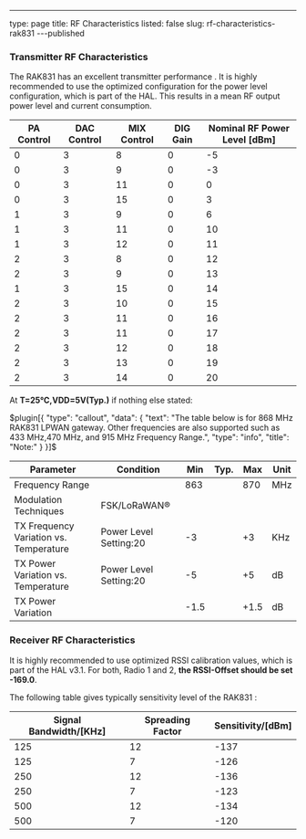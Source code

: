 ---
type: page
title: RF Characteristics
listed: false
slug: rf-characteristics-rak831
---published

### Transmitter RF Characteristics

The RAK831 has an excellent transmitter performance . It is highly recommended to use the optimized configuration for the power level configuration, which is part of the HAL. This results in a mean RF output power level and current consumption.

| **PA Control** | **DAC Control** | **MIX Control** | **DIG Gain** | **Nominal RF Power Level [dBm]** | 
| ---- | ---- | ---- | ---- | ---- | 
| 0 | 3 | 8 | 0 | -5 | 
| 0 | 3 | 9 | 0 | -3 | 
| 0 | 3 | 11 | 0 | 0 | 
| 0 | 3 | 15 | 0 | 3 | 
| 1 | 3 | 9 | 0 | 6 | 
| 1 | 3 | 11 | 0 | 10 | 
| 1 | 3 | 12 | 0 | 11 | 
| 2 | 3 | 8 | 0 | 12 | 
| 2 | 3 | 9 | 0 | 13 | 
| 1 | 3 | 15 | 0 | 14 | 
| 2 | 3 | 10 | 0 | 15 | 
| 2 | 3 | 11 | 0 | 16 | 
| 2 | 3 | 11 | 0 | 17 | 
| 2 | 3 | 12 | 0 | 18 | 
| 2 | 3 | 13 | 0 | 19 | 
| 2 | 3 | 14 | 0 | 20 | 


At **T=25℃,VDD=5V(Typ.)** if nothing else stated:

$plugin[{
    "type": "callout",
    "data": {
        "text": "The table below is for 868 MHz RAK831 LPWAN gateway. Other frequencies are also supported such as 433 MHz,470 MHz, and 915 MHz Frequency Range.",
        "type": "info",
        "title": "Note:"
    }
}]$

| **Parameter** | **Condition** | **Min** | **Typ.** | **Max** | **Unit** | 
| ---- | ---- | ---- | ---- | ---- | ---- | 
| Frequency Range |  | 863 |  | 870 | MHz | 
| Modulation Techniques | FSK/LoRaWAN® |  |  |  |  | 
| TX Frequency Variation vs. Temperature | Power Level Setting:20 | -3 |  | +3 | KHz | 
| TX Power Variation vs. Temperature | Power Level Setting:20 | -5 |  | +5 | dB | 
| TX Power Variation |  | -1.5 |  | +1.5 | dB | 


### Receiver RF Characteristics

It is highly recommended to use optimized RSSI calibration values, which is part of the HAL v3.1. For both, Radio 1 and 2, **the RSSI-Offset should be set -169.0**.

The following table gives typically sensitivity level of the RAK831 :

| **Signal Bandwidth/[KHz]** | **Spreading Factor** | **Sensitivity/[dBm]** | 
| ---- | ---- | ---- | 
| 125 | 12 | -137 | 
| 125 | 7 | -126 | 
| 250 | 12 | -136 | 
| 250 | 7 | -123 | 
| 500 | 12 | -134 | 
| 500 | 7 | -120 | 


